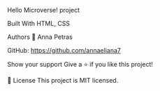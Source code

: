 Hello Microverse! project

Built With HTML, CSS

Authors 👤 Anna Petras

GitHub: https://github.com/annaeliana7

Show your support Give a ⭐️ if you like this project!

📝 License This project is MIT licensed.
